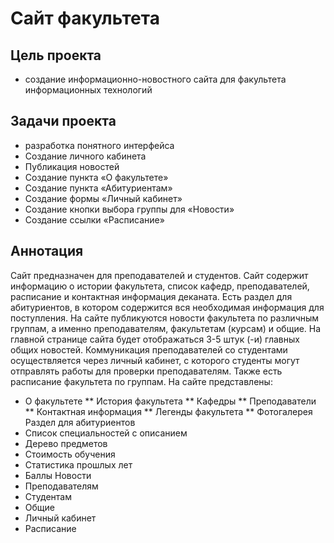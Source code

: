 # Сайт факультета

## Цель проекта

* создание информационно-новостного сайта для факультета информационных технологий

## Задачи проекта

* разработка понятного интерфейса
* Создание личного кабинета
* Публикация новостей
* Создание пункта «О факультете»
* Создание пункта «Абитуриентам»
* Создание формы «Личный кабинет»
* Создание кнопки выбора группы для «Новости»
* Создание ссылки «Расписание»



## Аннотация

Сайт предназначен для преподавателей и студентов. Сайт содержит информацию о истории факультета, список кафедр, преподавателей, 
расписание и контактная информация деканата. Есть раздел для абитуриентов, в котором содержится вся необходимая информация для поступления. 
На сайте публикуются новости факультета по различным группам, а именно преподавателям, факультетам (курсам) и общие. 
На главной странице сайта будет отображаться 3-5 штук (-и) главных общих новостей. Коммуникация преподавателей со студентами осуществляется через личный кабинет,
 с которого студенты могут отправлять работы для проверки преподавателям. Также есть расписание факультета по группам.
На сайте представлены:
* О факультете
**	История факультета
**	Кафедры
**	Преподаватели
**	Контактная информация
**	Легенды факультета
**	Фотогалерея
Раздел для абитуриентов
*	Список специальностей с описанием
*	Дерево предметов
*	Стоимость обучения
*	Статистика прошлых лет
*	Баллы
Новости 
*	Преподавателям
*	Студентам
*	Общие
* Личный кабинет
* Расписание